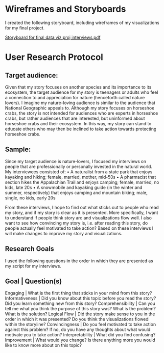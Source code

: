 # Wireframes and Storyboards

I created the following storyboard, including wireframes of my visualizations for my final project. 

[Storyboard for final data viz proj interviews.pdf](https://github.com/Rbukowit/Bukowitz-Portfolio/files/6105704/Storyboard.for.final.data.viz.proj.interviews.pdf)

# User Research Protocol 

## Target audience: 

Given that my story focuses on another species and its importance to its ecosystem, the target audience for my story is teenagers or adults who feel a connection to and appreciation for nature (henceforth called nature lovers). I imagine my nature-loving audience is similar to the audience that National Geographic appeals to. Although my story focuses on horseshoe crabs, the story is not intended for audiences who are experts in horseshoe crabs, but rather audiences that are interested, but uninformed about horseshoe crabs and their ecosystem. In this way, my story can stand to educate others who may then be inclined to take action towards protecting horseshoe crabs.

## Sample:

Since my target audience is nature-lovers, I focused my interviews on people that are professionally or personally invested in the natural world. My interviewees consisted of: 
•	A naturalist from a state park that enjoys kayaking and hiking; female, married, mother, mid-50s
•	A pharmacist that section hikes the Appalachian Trail and enjoys camping; female, married, no kids, late 20s
•	A snowmobile and kayaking guide (in the winter and summer, respectively) that enjoys camping and mountain biking; male, single, no kids, early 20s

From these interviews, I hope to find out what sticks out to people who read my story, and if my story is clear as it is presented. More specifically, I want to understand if people think story arc and visualizations flow well. I also want to see how convincing my story is, i.e. after reading this story, do people actually feel motivated to take action? Based on these interviews I will make changes to improve my story and visualizations.


## Research Goals

I used the following questions in the order in which they are presented as my script for my interviews.

Goal |	Question(s)
-----------------------
Engaging |	What is the first thing that sticks in your mind from this story?
Informativeness |	Did you know about this topic before you read the story?  Did you learn something new from this story?
Comprehensibility |	Can you tell me what you think the purpose of this story was? What is the problem? What is the solution? 
Logical Flow |	Did the story make sense to you in the order in which it was presented?  Do you think the visualizations flowed within the storyline?
Convincingness |	Do you feel motivated to take action against this problem? If no, do you have any thoughts about what would motivate you to take action?
Interpretability |	What did you find confusing?
Improvement |	What would you change? Is there anything more you would like to know more about on this topic?



